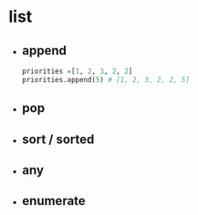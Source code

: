 # list
* append
    - 
    ```python
    priorities =[1, 2, 3, 2, 2]
    priorities.append(5) # [1, 2, 3, 2, 2, 5]
    ```
* pop
    -
* sort / sorted
    -
* any
    -
* enumerate
    -